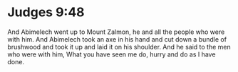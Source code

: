 # Judges 9:48

And Abimelech went up to Mount Zalmon, he and all the people who were with him. And Abimelech took an axe in his hand and cut down a bundle of brushwood and took it up and laid it on his shoulder. And he said to the men who were with him, What you have seen me do, hurry and do as I have done.
